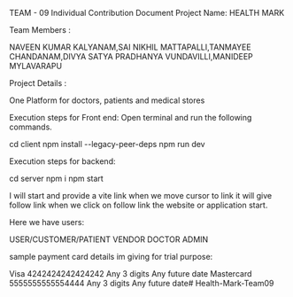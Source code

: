 TEAM - 09 Individual Contribution Document
Project Name: HEALTH MARK

Team Members :

NAVEEN KUMAR KALYANAM,SAI NIKHIL MATTAPALLI,TANMAYEE CHANDANAM,DIVYA SATYA PRADHANYA VUNDAVILLI,MANIDEEP MYLAVARAPU

Project Details :

One Platform for doctors, patients and medical stores

Execution steps for Front end: Open terminal and run the following commands.

cd client
npm install --legacy-peer-deps
npm run dev

Execution steps for backend:

cd server
npm i
npm start 

I will start and provide a vite link when we move cursor to link it will give follow link when we click on follow link the website or application start.

Here we have users:

USER/CUSTOMER/PATIENT
VENDOR
DOCTOR
ADMIN

sample payment card details im giving for trial purpose:

Visa	4242424242424242	Any 3 digits	Any future date
Mastercard	5555555555554444	Any 3 digits	Any future date# Health-Mark-Team09
